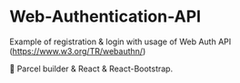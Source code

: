 # Web-Authentication-API
Example of registration &amp; login with usage of Web Auth API (https://www.w3.org/TR/webauthn/)

🚀 Parcel builder & React & React-Bootstrap.
